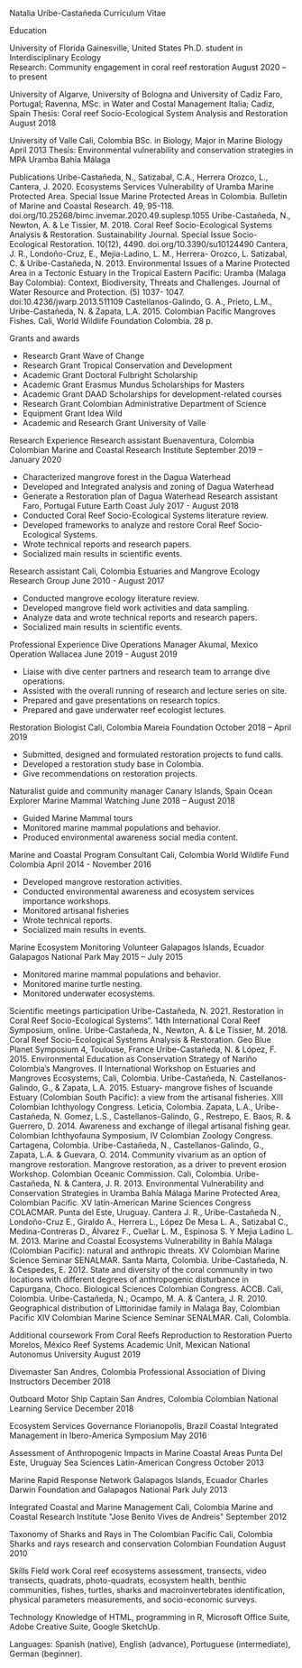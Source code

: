Natalia Uribe-Castañeda
Curriculum Vitae

Education

University of Florida	Gainesville, United States 
Ph.D. student in Interdisciplinary Ecology	
Research: Community engagement in coral reef restoration	August 2020 – to present


University of Algarve, University of Bologna and University of Cadiz	Faro, Portugal; Ravenna, 
MSc. in Water and Costal Management	Italia; Cadiz, Spain
Thesis: Coral reef Socio-Ecological System Analysis and Restoration	August 2018


University of Valle	Cali, Colombia
BSc. in Biology, Major in Marine Biology	April 2013
Thesis: Environmental vulnerability and conservation strategies in MPA Uramba Bahía Málaga

Publications
Uribe-Castañeda, N., Satizabal, C.A., Herrera Orozco, L., Cantera, J. 2020. Ecosystems Services Vulnerability of Uramba Marine Protected Area. Special Issue Marine Protected Areas in Colombia. Bulletin of Marine and Coastal Research. 49, 95-118. doi.org/10.25268/bimc.invemar.2020.49.suplesp.1055
Uribe-Castañeda, N., Newton, A.  & Le Tissier, M.  2018. Coral Reef Socio-Ecological Systems Analysis & Restoration.  Sustainability Journal.  Special Issue Socio-Ecological Restoration.  10(12), 4490. doi.org/10.3390/su10124490
Cantera, J.  R., Londoño-Cruz, E., Mejía-Ladino, L.  M., Herrera- Orozco, L.  Satizabal, C.  & Uribe-Castañeda, N.  2013.  Environmental Issues of a Marine Protected Area in a Tectonic Estuary in the Tropical Eastern Pacific:  Uramba (Malaga Bay Colombia):  Context, Biodiversity, Threats and Challenges.  Journal of Water Resource and Protection.  (5)  1037- 1047. doi:10.4236/jwarp.2013.511109
Castellanos-Galindo, G.  A., Prieto, L.M., Uribe-Castañeda, N.  & Zapata, L.A.  2015.  Colombian Pacific Mangroves Fishes.  Cali, World Wildlife Foundation Colombia.  28 p.

Grants and awards
- Research Grant Wave of Change
- Research Grant Tropical Conservation and Development
- Academic Grant Doctoral Fulbright Scholarship
- Academic Grant Erasmus Mundus Scholarships for Masters
- Academic Grant DAAD Scholarships for development-related courses
- Research Grant Colombian Administrative Department of Science
- Equipment Grant Idea Wild
- Academic and Research Grant University of Valle



Research Experience
Research assistant	Buenaventura, Colombia
Colombian Marine and Coastal Research Institute 	September 2019 – January 2020
-	Characterized mangrove forest in the Dagua Waterhead
-	Developed and Integrated analysis and zoning of Dagua Waterhead
-	Generate a Restoration plan of Dagua Waterhead
Research assistant	Faro, Portugal 
Future Earth Coast	July 2017 - August 2018
- Conducted Coral Reef Socio-Ecological Systems literature review.
- Developed frameworks to analyze and restore Coral Reef Socio-Ecological Systems.
- Wrote technical reports and research papers.
- Socialized main results in scientific events.

Research assistant	Cali, Colombia 
Estuaries and Mangrove Ecology Research Group	June 2010 - August 2017
- Conducted mangrove ecology literature review.
- Developed mangrove field work activities and data sampling.
- Analyze data and wrote technical reports and research papers.
- Socialized main results in scientific events.

Professional Experience
Dive Operations Manager	 Akumal, Mexico 
Operation Wallacea	June 2019 - August 2019
- Liaise with dive center partners and research team to arrange dive operations.
- Assisted with the overall running of research and lecture series on site.
- Prepared and gave presentations on research topics.
- Prepared and gave underwater reef ecologist lectures.

Restoration Biologist 	Cali, Colombia 
Mareia Foundation	October 2018 – April 2019
- Submitted, designed and formulated restoration projects to fund calls.
- Developed a restoration study base in Colombia.
- Give recommendations on restoration projects.

Naturalist guide and community manager 	Canary Islands, Spain 
Ocean Explorer Marine Mammal Watching	June 2018 – August 2018
- Guided Marine Mammal tours 
- Monitored marine mammal populations and behavior.
- Produced environmental awareness social media content.

Marine and Coastal Program Consultant	Cali, Colombia 
World Wildlife Fund Colombia	April 2014 - November 2016
- Developed mangrove restoration activities.
- Conducted environmental awareness and ecosystem services importance workshops.
- Monitored artisanal fisheries  
- Wrote technical reports.
- Socialized main results in events.

Marine Ecosystem Monitoring Volunteer	Galapagos Islands, Ecuador
Galapagos National Park	May 2015 – July 2015
- Monitored marine mammal populations and behavior.
- Monitored marine turtle nesting.
- Monitored underwater ecosystems.


Scientific meetings participation
Uribe-Castañeda, N. 2021. Restoration in Coral Reef Socio-Ecological Systems”. 14th International Coral Reef Symposium, online.
Uribe-Castañeda, N., Newton, A.  & Le Tissier, M.  2018.  Coral Reef Socio-Ecological Systems Analysis & Restoration.  Geo Blue Planet Symposium 4, Toulouse, France
Uribe-Castañeda, N.  & López, F.  2015.  Environmental Education as Conservation Strategy of Nariño Colombia’s Mangroves.  II International Workshop on Estuaries and Mangroves Ecosystems, Cali, Colombia.
Uribe-Castañeda, N.  Castellanos-Galindo, G., & Zapata, L.A.  2015. Estuary- mangrove fishes of Iscuande Estuary (Colombian South Pacific):  a view from the artisanal fisheries.  XIII Colombian Ichthyology Congress.  Leticia, Colombia.
Zapata, L.A., Uribe-Castañeda, N.  Gomez, L.S., Castellanos-Galindo, G., Restrepo, E.  Baos, R.  & Guerrero, D.  2014.  Awareness and exchange of illegal artisanal fishing gear.  Colombian Ichthyofauna Symposium, IV Colombian Zoology Congress.  Cartagena, Colombia.
Uribe-Castañeda, N., Castellanos-Galindo, G., Zapata, L.A.  & Guevara, O.  2014.  Community vivarium as an option of mangrove restoration. Mangrove restoration, as a driver to prevent erosion Workshop.  Colombian Oceanic Commission.  Cali, Colombia.
Uribe-Castañeda, N.  & Cantera, J.  R.  2013.  Environmental Vulnerability and Conservation Strategies in Uramba Bahía Málaga Marine Protected Area, Colombian Pacific.  XV latín-American Marine Sciences Congress COLACMAR.  Punta del Este, Uruguay.
Cantera J.  R., Uribe-Castañeda N., Londoño-Cruz E., Giraldo A., Herrera L., López De Mesa L.  A., Satizabal C., Medina-Contreras D., Álvarez F., Cuellar L.  M., Espinosa S.  Y Mejia Ladino L.  M.  2013.  Marine and Coastal Ecosystems Vulnerability in Bahía Málaga (Colombian Pacific):  natural and anthropic threats.  XV Colombian Marine Science Seminar SENALMAR.  Santa Marta, Colombia.
Uribe-Castañeda, N.  & Cespedes, E.  2012.  State and diversity of the coral community in two locations with different degrees of anthropogenic disturbance in Capurgana, Choco.  Biological Sciences Colombian Congress.  ACCB.  Cali, Colombia.
Uribe-Castañeda, N.; Ocampo, M.  A.  & Cantera, J.  R.  2010. Geographical distribution of Littorinidae family in Malaga Bay, Colombian Pacific XIV Colombian Marine Science Seminar SENALMAR.  Cali, Colombia.



Additional coursework
From Coral Reefs Reproduction to Restoration	Puerto Morelos, México
Reef Systems Academic Unit, Mexican National Autonomus University	August 2019
	
Divemaster	San Andres, Colombia
Professional Association of Diving Instructors	December 2018
	
Outboard Motor Ship Captain	San Andres, Colombia
Colombian National Learning Service	December 2018
	
Ecosystem Services Governance	Florianopolis, Brazil
Coastal Integrated Management in Ibero-America Symposium	May 2016
	
Assessment of Anthropogenic Impacts in Marine Coastal Areas	Punta Del Este, Uruguay
Sea Sciences Latin-American Congress 	October 2013
	
Marine Rapid Response Network	Galapagos Islands, Ecuador
Charles Darwin Foundation and Galapagos National Park	July 2013
	
Integrated Coastal and Marine Management	Cali, Colombia
Marine and Coastal Research Institute "Jose Benito Vives de Andreis"	September 2012
	
Taxonomy of Sharks and Rays in The Colombian Pacific	Cali, Colombia
Sharks and rays research and conservation Colombian Foundation 	August 2010


Skills
Field work	Coral reef ecosystems assessment, transects, video transects, quadrats, photo-quadrats, ecosystem health, benthic communities, fishes, turtles, sharks and macroinvertebrates identification, physical parameters measurements, and socio-economic surveys.
	
Technology	Knowledge of HTML, programming in R, Microsoft Office Suite, Adobe Creative Suite, Google SketchUp.
	
Languages:	Spanish (native), English (advance), Portuguese (intermediate), German (beginner).

	


